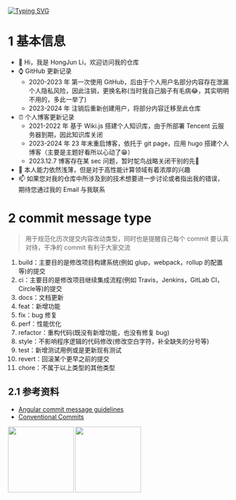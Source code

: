 <a href="https://git.io/typing-svg"><img src="https://readme-typing-svg.demolab.com?font=Fira+Code&weight=500&pause=1000&multiline=true&width=700&height=50&lines=Welcome!+I'm+Li%2C+a+young+man+who+wants+to+be+a+Geek~" alt="Typing SVG" /></a>  

# 1 基本信息

- 👋 Hi，我是 HongJun Li，欢迎访问我的仓库
- ⌚ GitHub 更新记录
  - 2020-2023 年 第一次使用 GitHub，后由于个人用户名部分内容存在泄漏个人隐私风险，因此注销，更换名称(当时我自己脑子有毛病😂，其实明明不用的，多此一举了)
  - 2023-2024 年 注销后重新创建用户，将部分内容迁移至此仓库
- ⏰ 个人博客更新记录
  - 2021-2022 年 基于 Wiki.js 搭建个人知识库，由于所部署 Tencent 云服务器到期，因此知识库关闭
  - 2023-2024 年 23 年末重启博客，依托于 git page，应用 hugo 搭建个人博客（主要是主题好看所以心动了😁）
  - 2023.12.7 博客存在某 sec 问题，暂时鸵鸟战略关闭干别的先🙈
- 🌱 本人能力依然浅薄，但是对于高性能计算领域有着浓厚的兴趣
- 📫 如果您对我的仓库中所涉及到的技术想要进一步讨论或者指出我的错误，期待您通过我的 Email 与我联系

# 2 commit message type

> 用于规范化历次提交内容改动类型，同时也是提醒自己每个 commit 要认真对待，干净的 commit 有利于大家交流

1. build：主要目的是修改项目构建系统(例如 glup，webpack，rollup 的配置等)的提交
2. ci：主要目的是修改项目继续集成流程(例如 Travis，Jenkins，GitLab CI，Circle等)的提交
3. docs：文档更新
4. feat：新增功能
5. fix：bug 修复
6. perf：性能优化
7. refactor：重构代码(既没有新增功能，也没有修复 bug)
8. style：不影响程序逻辑的代码修改(修改空白字符，补全缺失的分号等)
9. test：新增测试用例或是更新现有测试
10. revert：回滚某个更早之前的提交
11. chore：不属于以上类型的其他类型

## 2.1 参考资料

- [ Angular commit message guidelines](https://github.com/angular/angular/blob/22b96b9/CONTRIBUTING.md#-commit-message-guidelines)
- [Conventional Commits](https://www.conventionalcommits.org/en/v1.0.0/)

<img align="left" style="height:150px;" src="https://github-readme-stats.vercel.app/api?username=returnToInnocence&show_icons=true&bg_color=00000000" />

<img align="left" style="height:150px;" src="https://github-readme-stats.vercel.app/api/top-langs/?username=returnToInnocence&layout=compact&theme=synthwave&hide=HTML,CSS" />



